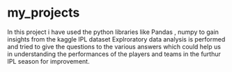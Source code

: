# my_projects
In this project i have used the python libraries like Pandas , numpy to gain insights from the kaggle IPL dataset
Explroratory data analysis is performed and tried to give the questions to the various answers which could help us in understanding the performances of the players and teams
in the furthur IPL season for improvement. 
